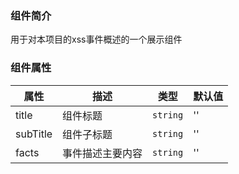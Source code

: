 ### 组件简介
用于对本项目的xss事件概述的一个展示组件

### 组件属性
|属性 | 描述 | 类型 | 默认值 |
|----|---  |--|---|
| title | 组件标题 | `string` | '' |
| subTitle| 组件子标题 | `string` | '' |
| facts | 事件描述主要内容 |`string` | '' |

